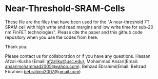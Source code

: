 # Near-Threshold-SRAM-Cells
These file are the files that have been used for the 
"A near-threshold 7T SRAM cell with high write and read margins and low write time for sub-20 nm FinFET technologies". 
Please cite the paper and this github code repository when you use the codes from here.

Thank you.

Please contact us for collaboration or if you have any questions.
Hassan Afzali-Kusha (Email: afzaliku@usc.edu), Mohammad Ansari(Email: ansarimohammad2005@yahoo.com), Behzad Ebrahimi(Email: Behzad Ebrahimi <bebrahimi2007@gmail.com>)

